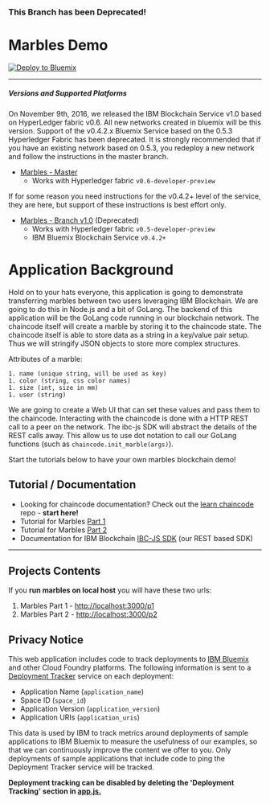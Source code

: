 ### This Branch has been Deprecated! ###

# Marbles Demo

[![Deploy to Bluemix](https://bluemix.net/deploy/button.png)](https://bluemix.net/deploy?repository=https://github.com/ibm-blockchain/marbles.git)

***

##### Versions and Supported Platforms
On November 9th, 2016, we released the IBM Blockchain Service v1.0 based on HyperLedger fabric v0.6.  All new networks created in bluemix will be this version.  Support of the v0.4.2.x Bluemix Service based on the 0.5.3 Hyperledger Fabric has been deprecated.  It is strongly recommended that if you have an existing network based on 0.5.3, you redeploy a new network and follow the instructions in the master branch.

- [Marbles - Master](https://github.com/ibm-blockchain/marbles)
	- Works with Hyperledger fabric `v0.6-developer-preview`
	
If for some reason you need instructions for the v0.4.2+ level of the service, they are here, but support of these instructions is
best effort only.

- [Marbles - Branch v1.0](https://github.com/ibm-blockchain/marbles/tree/v1.0) (Deprecated)
	- Works with Hyperledger fabric `v0.5-developer-preview`
	- IBM Bluemix Blockchain Service `v0.4.2+`


# Application Background

Hold on to your hats everyone, this application is going to demonstrate transferring marbles between two users leveraging IBM Blockchain.
We are going to do this in Node.js and a bit of GoLang. 
The backend of this application will be the GoLang code running in our blockchain network. 
The chaincode itself will create a marble by storing it to the chaincode state. 
The chaincode itself is able to store data as a string in a key/value pair setup. 
Thus we will stringify JSON objects to store more complex structures. 

Attributes of a marble:

	1. name (unique string, will be used as key)
	1. color (string, css color names)
	1. size (int, size in mm)
	1. user (string)
	
We are going to create a Web UI that can set these values and pass them to the chaincode. 
Interacting with the chaincode is done with a HTTP REST call to a peer on the network. 
The ibc-js SDK will abstract the details of the REST calls away.
This allow us to use dot notation to call our GoLang functions (such as `chaincode.init_marble(args)`). 

Start the tutorials below to have your own marbles blockchain demo!

## Tutorial / Documentation
- Looking for chaincode documentation? Check out the [learn chaincode](https://github.com/IBM-Blockchain/learn-chaincode) repo - **start here!**
- Tutorial for Marbles [Part 1](./tutorial_part1.md)
- Tutorial for Marbles [Part 2](./tutorial_part2.md) 
- Documentation for IBM Blockchain [IBC-JS SDK](https://github.com/IBM-Blockchain/ibm-blockchain-js) (our REST based SDK)

***

## Projects Contents

If you **run marbles on local host** you will have these two urls:

1. Marbles Part 1   -	[http://localhost:3000/p1](http://localhost:3000/p1)
1. Marbles Part 2   -	[http://localhost:3000/p2](http://localhost:3000/p2)


## Privacy Notice

This web application includes code to track deployments to [IBM Bluemix](https://www.bluemix.net/) and other Cloud Foundry platforms. The following information is sent to a [Deployment Tracker](https://github.com/cloudant-labs/deployment-tracker) service on each deployment:

* Application Name (`application_name`)
* Space ID (`space_id`)
* Application Version (`application_version`)
* Application URIs (`application_uris`)

This data is used by IBM to track metrics around deployments of sample applications to IBM Bluemix to measure the usefulness of our examples, so that we can continuously improve the content we offer to you. Only deployments of sample applications that include code to ping the Deployment Tracker service will be tracked.

**Deployment tracking can be disabled by deleting the 'Deployment Tracking' section in [app.js.](app.js#L120)**
